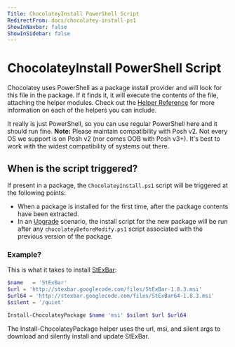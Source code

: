 ```yaml
---
Title: ChocolateyInstall PowerShell Script
RedirectFrom: docs/chocolatey-install-ps1
ShowInNavbar: false
ShowInSidebar: false
---
```


# ChocolateyInstall PowerShell Script

Chocolatey uses PowerShell as a package install provider and will look for this file in the package. If it finds it, it will execute the contents of the file, attaching the helper modules. Check out the [Helper Reference](./creating-packages/helpers/reference) for more information on each of the helpers you can include.

It really is just PowerShell, so you can use regular PowerShell here and it should run fine. **Note:** Please maintain compatibility with Posh v2. Not every OS we support is on Posh v2 (nor comes OOB with Posh v3+). It's best to work with the widest compatibility of systems out there.

## When is the script triggered?

If present in a package, the `ChocolateyInstall.ps1` script will be triggered at the following points:

* When a package is installed for the first time, after the package contents have been extracted.
* In an [Upgrade](./usage/commands/upgrade) scenario, the install script for the new package will be run after any `chocolateyBeforeModify.ps1` script associated with the previous version of the package.

### Example?

This is what it takes to install [StExBar](https://chocolatey.org/packages/stexbar):

```powershell
$name   = 'StExBar'
$url = 'http://stexbar.googlecode.com/files/StExBar-1.8.3.msi'
$url64 = 'http://stexbar.googlecode.com/files/StExBar64-1.8.3.msi'
$silent = '/quiet'

Install-ChocolateyPackage $name 'msi' $silent $url $url64
```

The Install-ChocolateyPackage helper uses the url, msi, and silent args to download and silently install and update StExBar.
